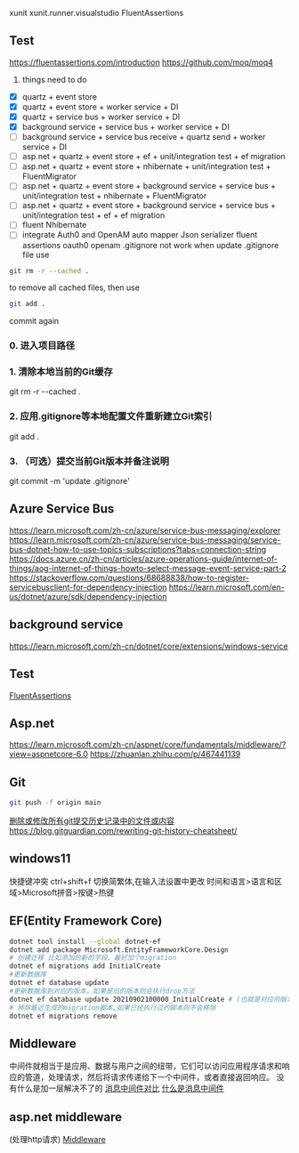﻿xunit
xunit.runner.visualstudio
FluentAssertions

## Test
https://fluentassertions.com/introduction
https://github.com/moq/moq4

1. things need to do
- [x] quartz + event store
- [x] quartz + event store + worker service + DI
- [x] quartz + service bus + worker service + DI
- [x] background service + service bus + worker service + DI
- [ ] background service + service bus receive + quartz send + worker service + DI
- [ ] asp.net + quartz + event store + ef + unit/integration test + ef migration
- [ ] asp.net + quartz + event store + nhibernate + unit/integration test + FluentMigrator
- [ ] asp.net + quartz + event store + background service + service bus + unit/integration test + nhibernate + FluentMigrator
- [ ] asp.net + quartz + event store + background service + service bus + unit/integration test + ef + ef migration
- [ ] fluent Nhibernate
- [ ] integrate Auth0 and OpenAM
auto mapper
Json serializer
fluent assertions
oauth0
openam
.gitignore not work when update .gitignore file
use
```bash
git rm -r --cached .
```
to remove all cached files, then use
```bash
git add .
```
commit again

### 0. 进入项目路径
### 1. 清除本地当前的Git缓存
git rm -r --cached .

### 2. 应用.gitignore等本地配置文件重新建立Git索引
git add .

### 3. （可选）提交当前Git版本并备注说明
git commit -m 'update .gitignore'

## Azure Service Bus
https://learn.microsoft.com/zh-cn/azure/service-bus-messaging/explorer
https://learn.microsoft.com/zh-cn/azure/service-bus-messaging/service-bus-dotnet-how-to-use-topics-subscriptions?tabs=connection-string
https://docs.azure.cn/zh-cn/articles/azure-operations-guide/internet-of-things/aog-internet-of-things-howto-select-message-event-service-part-2
https://stackoverflow.com/questions/68688838/how-to-register-servicebusclient-for-dependency-injection
https://learn.microsoft.com/en-us/dotnet/azure/sdk/dependency-injection

## background service
https://learn.microsoft.com/zh-cn/dotnet/core/extensions/windows-service

## Test
[FluentAssertions](https://fluentassertions.com/introduction)

## Asp.net
https://learn.microsoft.com/zh-cn/aspnet/core/fundamentals/middleware/?view=aspnetcore-6.0
https://zhuanlan.zhihu.com/p/467441139

## Git
```bash
git push -f origin main
```
[删除或修改所有git提交历史记录中的文件或内容](https://github.com/newren/git-filter-repo/blob/main/INSTALL.md)
https://blog.gitguardian.com/rewriting-git-history-cheatsheet/
## windows11
快捷键冲突 ctrl+shift+f 切换简繁体,在输入法设置中更改 时间和语言>语言和区域>Microsoft拼音>按键>热键

## EF(Entity Framework Core)
```bash
dotnet tool install --global dotnet-ef
dotnet add package Microsoft.EntityFrameworkCore.Design
# 创建迁移 比如添加的新的字段，最好加个migration
dotnet ef migrations add InitialCreate
#更新数据库
dotnet ef database update
#更新数据库到对应的版本，如果是旧的版本则会执行drop方法
dotnet ef database update 20210902100000_InitialCreate # (也就是对应的版本)
# 移除最近生成的migration脚本,如果已经执行过的脚本则不会移除
dotnet ef migrations remove
```

## Middleware
中间件就相当于是应用、数据与用户之间的纽带，它们可以访问应用程序请求和响应的管道，处理请求，然后将请求传递给下一个中间件，或者直接返回响应。
没有什么是加一层解决不了的
[消息中间件对比](https://juejin.cn/post/7137352763058421797)
[什么是消息中间件](https://www.redhat.com/zh/topics/middleware/what-is-middleware)
## asp.net middleware
(处理http请求)
[Middleware](https://docs.microsoft.com/zh-cn/aspnet/core/fundamentals/middleware/?view=aspnetcore-6.0)
